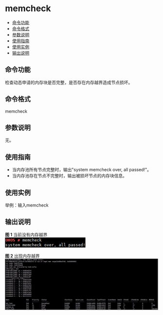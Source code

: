 # memcheck<a name="ZH-CN_TOPIC_0000001134006252"></a>

-   [命令功能](#section191633812516)
-   [命令格式](#section428816435510)
-   [参数说明](#section1939943304411)
-   [使用指南](#section228914491951)
-   [使用实例](#section17373205314515)
-   [输出说明](#section13406205385413)

## 命令功能<a name="section191633812516"></a>

检查动态申请的内存块是否完整，是否存在内存越界造成节点损坏。

## 命令格式<a name="section428816435510"></a>

memcheck

## 参数说明<a name="section1939943304411"></a>

无。

## 使用指南<a name="section228914491951"></a>

-   当内存池所有节点完整时，输出"system memcheck over, all passed!"。
-   当内存池存在节点不完整时，输出被损坏节点的内存块信息。

## 使用实例<a name="section17373205314515"></a>

举例：输入memcheck

## 输出说明<a name="section13406205385413"></a>

**图 1**  当前没有内存越界<a name="fig1115313610438"></a>  
![](figure/当前没有内存越界.png "当前没有内存越界")

**图 2**  出现内存越界<a name="fig6414131084419"></a>  
![](figure/出现内存越界.png "出现内存越界")

